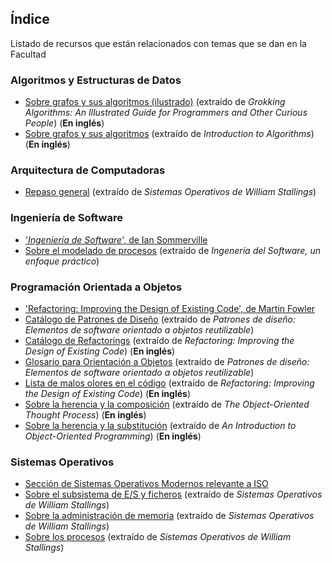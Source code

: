 ## Índice
Listado de recursos que están relacionados con temas que se dan en la Facultad
### Algoritmos y Estructuras de Datos
- [Sobre grafos y sus algoritmos (ilustrado)](./AYED/AYED_grafos_ilustrado.pdf) (extraído de _Grokking Algorithms: An Illustrated Guide for Programmers and Other Curious People_) (**En inglés**)
- [Sobre grafos y sus algoritmos](./AYED/AYED_grafos.pdf) (extraído de _Introduction to Algorithms_) (**En inglés**)
### Arquitectura de Computadoras
- [Repaso general](./AC/AC_stall_pri_par.pdf) (extraído de _Sistemas Operativos de William Stallings_)
### Ingeniería de Software
- ['_Ingeniería de Software_', de Ian Sommerville](https://gc.scalahed.com/recursos/files/r161r/w25469w/ingdelsoftwarelibro9_compressed.pdf)
- [Sobre el modelado de procesos](./ING/ING_modelado_procesos.pdf) (extraído de _Ingenería del Software, un enfoque práctico_)
### Programación Orientada a Objetos
- ['Refactoring: Improving the Design of Existing Code', de Martin Fowler](./OO/OO_fowler_refactoring.pdf)
- [Catálogo de Patrones de Diseño](./OO/OO_cat_patr.pdf) (extraído de _Patrones de diseño: Elementos de software orientado a objetos reutilizable_)
- [Catálogo de Refactorings](./OO/OO_fowler_cat_ref.pdf) (extraído de _Refactoring: Improving the Design of Existing Code_) (**En inglés**)
- [Glosario para Orientación a Objetos](./OO/OO_glosario.pdf) (extraído de _Patrones de diseño: Elementos de software orientado a objetos reutilizable_)
- [Lista de malos olores en el código](./OO/OO_beck_fowler_bad_smells.pdf) (extraído de _Refactoring: Improving the Design of Existing Code_) (**En inglés**)
- [Sobre la herencia y la composición](./OO/OO_heren_comp.pdf) (extraído de _The Object-Oriented Thought Process_) (**En inglés**)
- [Sobre la herencia y la substitución](./OO/OO_heren_subst.pdf) (extraído de _An Introduction to Object-Oriented Programming_) (**En inglés**)
### Sistemas Operativos
- [Sección de Sistemas Operativos Modernos relevante a ISO](./SO/SO_sist_op_moder.pdf)
- [Sobre el subsistema de E/S y ficheros](./SO/SO_es_fich.pdf) (extraído de _Sistemas Operativos de William Stallings_)
- [Sobre la administración de memoria](./SO/SO_stall_mem.pdf) (extraído de _Sistemas Operativos de William Stallings_)
- [Sobre los procesos](./SO/SO_stall_proc.pdf) (extraído de _Sistemas Operativos de William Stallings_)
